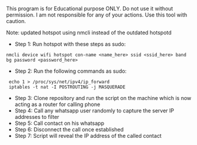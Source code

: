This program is for Educational purpose ONLY. Do not use it without permission. I am not responsible for any of your actions. Use this tool with caution.

Note: updated hotspot using nmcli instead of the outdated hotspotd

- Step 1: Run hotspot with these steps as sudo:
```
nmcli device wifi hotspot con-name <name_here> ssid <ssid_here> band bg password <password_here>
```

- Step 2: Run the following commands as sudo:
```
 echo 1 > /proc/sys/net/ipv4/ip_forward
 iptables -t nat -I POSTROUTING -j MASQUERADE
```

- Step 3: Clone repository and run the script on the machine which is now acting as a router for calling phone
- Step 4: Call any whatsapp user randomly to capture the server IP addresses to filter
- Step 5: Call contact on his whatsapp
- Step 6: Disconnect the call once established
- Step 7: Script will reveal the IP address of the called contact
